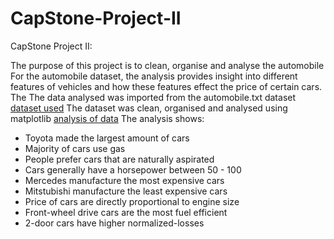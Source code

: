# CapStone-Project-II
CapStone Project II:

The purpose of this project is to clean, organise and analyse the automobile
For the automobile dataset, the analysis provides insight into different features of vehicles and how these features effect the price of certain cars.
The The data analysed was imported from the automobile.txt dataset [dataset used](automobile.txt/CONTRIBUTING.md)
The dataset was clean, organised and analysed using matplotlib [analysis of data](Autombile.ipynb/CONTRIBUTING.md) 
The analysis shows:
- Toyota made the largest amount of cars
- Majority of cars use gas 
- People prefer cars that are naturally aspirated 
- Cars generally have a horsepower between 50 - 100
- Mercedes manufacture the most expensive cars
- Mitstubishi manufacture the least expensive cars
- Price of cars are directly proportional to engine size
- Front-wheel drive cars are the most fuel efficient
- 2-door cars have higher normalized-losses
